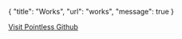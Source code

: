 {
	"title": "Works",
	"url": "works",
	"message": true
}

[Visit Pointless Github](https://github.com/scarwu/Pointless)
